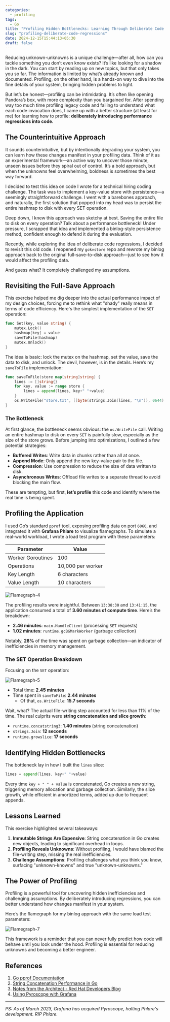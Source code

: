 ```yaml
---
categories:
  - profiling
tags:
  - Go
title: "Profiling Hidden Bottlenecks: Learning Through Deliberate Code Regressions"
slug: "profiling-deliberate-code-regressions"
date: 2024-12-15T15:44:13+05:30
draft: false
---
```


Reducing unknown-unknowns is a unique challenge—after all, how can you tackle something you don’t even know exists? It’s like looking for a shadow in the dark. You can start by reading up on new topics, but that only takes you so far. The information is limited by what’s already known and documented. Profiling, on the other hand, is a hands-on way to dive into the fine details of your system, bringing hidden problems to light.

But let’s be honest—profiling can be intimidating. It’s often like opening Pandora’s box, with more complexity than you bargained for. After spending way too much time profiling legacy code and failing to understand what each code invocation does, I came up with a better structure (at least for me) for learning how to profile: **deliberately introducing performance regressions into code.**

## The Counterintuitive Approach

It sounds counterintuitive, but by intentionally degrading your system, you can learn how these changes manifest in your profiling data. Think of it as an experimental framework—an active way to uncover those minute, unseen issues before they spiral out of control. It’s a bold approach, but when the unknowns feel overwhelming, boldness is sometimes the best way forward.

I decided to test this idea on code I wrote for a technical hiring coding challenge. The task was to implement a key-value store with persistence—a seemingly straightforward challenge. I went with a barebones approach, and naturally, the first solution that popped into my head was to persist the entire hashmap to disk with every SET operation.

Deep down, I knew this approach was sketchy at best. Saving the entire file to disk on every operation? Talk about a performance bottleneck! Under pressure, I scrapped that idea and implemented a binlog-style persistence method, confident enough to defend it during the evaluation.

Recently, while exploring the idea of deliberate code regressions, I decided to revisit this old code. I reopened my `gokvstore` repo and rewrote my binlog approach back to the original full-save-to-disk approach—just to see how it would affect the profiling data.

And guess what? It completely challenged my assumptions.

## Revisiting the Full-Save Approach

This exercise helped me dig deeper into the actual performance impact of my design choices, forcing me to rethink what "shady" really means in terms of code efficiency. Here's the simplest implementation of the `SET` operation:

```go
func Set(key, value string) {
    mutex.Lock()
    hashmap[key] = value
    saveToFile(hashmap)
    mutex.Unlock()
}
```

The idea is basic: lock the mutex on the hashmap, set the value, save the data to disk, and unlock. The devil, however, is in the details. Here’s my `saveToFile` implementation:

```go
func saveToFile(store map[string]string) {
    lines := []string{}
    for key, value := range store {
        lines = append(lines, key+" "+value)
    }
    os.WriteFile("store.txt", []byte(strings.Join(lines, "\n")), 0644)
}
```

### The Bottleneck

At first glance, the bottleneck seems obvious: the `os.WriteFile` call. Writing an entire hashmap to disk on every `SET` is painfully slow, especially as the size of the store grows. Before jumping into optimizations, I outlined a few potential strategies:

- **Buffered Writes**: Write data in chunks rather than all at once.
- **Append Mode**: Only append the new key-value pair to the file.
- **Compression**: Use compression to reduce the size of data written to disk.
- **Asynchronous Writes**: Offload file writes to a separate thread to avoid blocking the main flow.

These are tempting, but first, **let’s profile** this code and identify where the real time is being spent.

## Profiling the Application

I used Go’s standard `pprof` tool, exposing profiling data on port `6060`, and integrated it with **Grafana Phlare** to visualize flamegraphs. To simulate a real-world workload, I wrote a load test program with these parameters:

| Parameter         | Value             |
| ----------------- | ----------------- |
| Worker Goroutines | 100               |
| Operations        | 10,000 per worker |
| Key Length        | 6 characters      |
| Value Length      | 10 characters     |

![Flamegraph-4](/images/profiling-f4.png)

The profiling results were insightful. Between `13:38:30` and `13:41:15`, the application consumed a total of **3.60 minutes of compute time**. Here’s the breakdown:

- **2.46 minutes**: `main.HandleClient` (processing `SET` requests)
- **1.02 minutes**: `runtime.gcBGMarkWorker` (garbage collection)

Notably, **28%** of the time was spent on garbage collection—an indicator of inefficiencies in memory management.

### The SET Operation Breakdown

Focusing on the `SET` operation:

![Flamegraph-5](/images/profiling-f5.png)

- Total time: **2.45 minutes**
- Time spent in `saveToFile`: **2.44 minutes**
  - Of that, `os.WriteFile`: **15.7 seconds**

Wait, what? The actual file-writing step accounted for less than 11% of the time. The real culprits were **string concatenation and slice growth**:

- `runtime.concatstring3`: **1.40 minutes** (string concatenation)
- `strings.Join`: **12 seconds**
- `runtime.growslice`: **17 seconds**

## Identifying Hidden Bottlenecks

The bottleneck lay in how I built the `lines` slice:

```go
lines = append(lines, key+" "+value)
```

Every time `key + " " + value` is concatenated, Go creates a new string, triggering memory allocation and garbage collection. Similarly, the slice growth, while efficient in amortized terms, added up due to frequent appends.

## Lessons Learned

This exercise highlighted several takeaways:

1. **Immutable Strings Are Expensive**: String concatenation in Go creates new objects, leading to significant overhead in loops.
2. **Profiling Reveals Unknowns**: Without profiling, I would have blamed the file-writing step, missing the real inefficiencies.
3. **Challenge Assumptions**: Profiling challenges what you think you know, surfacing "unknown-knowns" and true "unknown-unknowns."

## The Power of Profiling

Profiling is a powerful tool for uncovering hidden inefficiencies and challenging assumptions. By deliberately introducing regressions, you can better understand how changes manifest in your system.

Here’s the flamegraph for my binlog approach with the same load test parameters:

![Flamegraph-7](/images/profiling-f7.png)

This framework is a reminder that you can never fully predict how code will behave until you look under the hood. Profiling is essential for reducing unknowns and becoming a better engineer.

## References

1. [Go pprof Documentation](https://pkg.go.dev/net/http/pprof)
2. [String Concatenation Performance in Go](https://teivah.medium.com/string-concatenation-performance-in-go-7dd7db322fb3)
3. [Notes from the Architect - Red Hat Developers Blog](https://developers.redhat.com/blog)
4. [Using Pyroscope with Grafana](https://grafana.com/docs/grafana/latest/datasources/pyroscope/)

---

_PS: As of March 2023, Grafana has acquired Pyroscope, halting Phlare's development. RIP Phlare._
